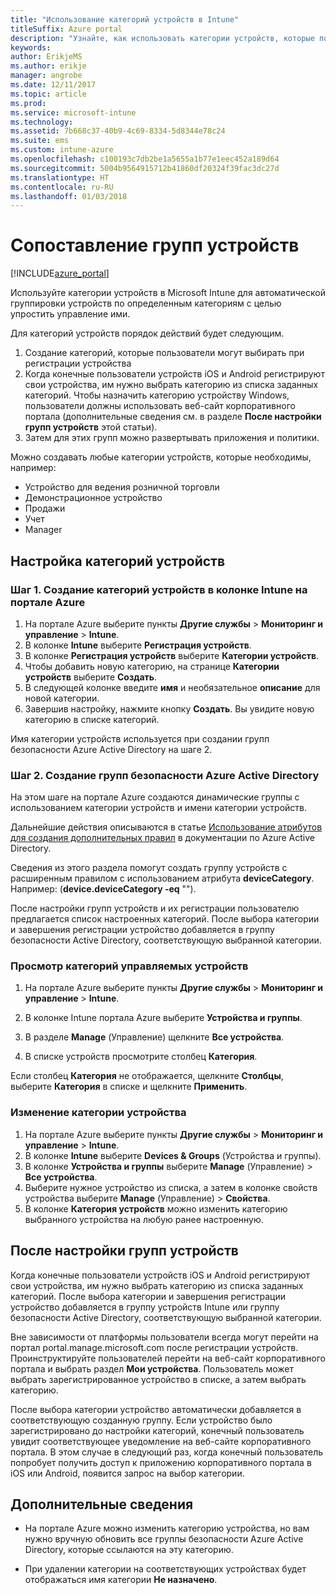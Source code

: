 ```yaml
---
title: "Использование категорий устройств в Intune"
titleSuffix: Azure portal
description: "Узнайте, как использовать категории устройств, которые пользователи могут выбрать при регистрации устройств в Intune.\""
keywords: 
author: ErikjeMS
ms.author: erikje
manager: angrobe
ms.date: 12/11/2017
ms.topic: article
ms.prod: 
ms.service: microsoft-intune
ms.technology: 
ms.assetid: 7b668c37-40b9-4c69-8334-5d8344e78c24
ms.suite: ems
ms.custom: intune-azure
ms.openlocfilehash: c100193c7db2be1a5655a1b77e1eec452a189d64
ms.sourcegitcommit: 5004b9564915712b41860df20324f39fac3dc27d
ms.translationtype: HT
ms.contentlocale: ru-RU
ms.lasthandoff: 01/03/2018
---
```

# <a name="map-device-groups"></a>Сопоставление групп устройств

[!INCLUDE[azure_portal](./includes/azure_portal.md)]

Используйте категории устройств в Microsoft Intune для автоматической группировки устройств по определенным категориям с целью упростить управление ими.

Для категорий устройств порядок действий будет следующим.
1. Создание категорий, которые пользователи могут выбирать при регистрации устройства
2. Когда конечные пользователи устройств iOS и Android регистрируют свои устройства, им нужно выбрать категорию из списка заданных категорий. Чтобы назначить категорию устройству Windows, пользователи должны использовать веб-сайт корпоративного портала (дополнительные сведения см. в разделе **После настройки групп устройств** этой статьи).
3. Затем для этих групп можно развертывать приложения и политики.

Можно создавать любые категории устройств, которые необходимы, например:
- Устройство для ведения розничной торговли
- Демонстрационное устройство
- Продажи
- Учет
- Manager

## <a name="how-to-configure-device-categories"></a>Настройка категорий устройств

### <a name="step-1---create-device-categories-in-the-intune-blade-of-the-azure-portal"></a>Шаг 1. Создание категорий устройств в колонке Intune на портале Azure
1. На портале Azure выберите пункты **Другие службы** > **Мониторинг и управление** > **Intune**.
3. В колонке **Intune** выберите **Регистрация устройств**.
3. В колонке **Регистрация устройств** выберите **Категории устройств**.
4. Чтобы добавить новую категорию, на странице **Категории устройств** выберите **Создать**.
5. В следующей колонке введите **имя** и необязательное **описание** для новой категории.
6. Завершив настройку, нажмите кнопку **Создать**. Вы увидите новую категорию в списке категорий.

Имя категории устройств используется при создании групп безопасности Azure Active Directory на шаге 2.

### <a name="step-2---create-azure-active-directory-security-groups"></a>Шаг 2. Создание групп безопасности Azure Active Directory
На этом шаге на портале Azure создаются динамические группы с использованием категории устройств и имени категории устройств.

Дальнейшие действия описываются в статье [Использование атрибутов для создания дополнительных правил](https://azure.microsoft.com/documentation/articles/active-directory-accessmanagement-groups-with-advanced-rules/#using-attributes-to-create-rules-for-device-objects) в документации по Azure Active Directory.

Сведения из этого раздела помогут создать группу устройств с расширенным правилом с использованием атрибута **deviceCategory**. Например: (**device.deviceCategory -eq** "*<the device category name you got from the Azure portal>*").

После настройки групп устройств и их регистрации пользователю предлагается список настроенных категорий. После выбора категории и завершения регистрации устройство добавляется в группу безопасности Active Directory, соответствующую выбранной категории.

### <a name="how-to-view-the-categories-of-devices-you-manage"></a>Просмотр категорий управляемых устройств

1.  На портале Azure выберите пункты **Другие службы** > **Мониторинг и управление** > **Intune**.

2. В колонке Intune портала Azure выберите **Устройства и группы**.

3.  В разделе **Manage** (Управление) щелкните **Все устройства**.

4.  В списке устройств просмотрите столбец **Категория**.

Если столбец **Категория** не отображается, щелкните **Столбцы**, выберите **Категория** в списке и щелкните **Применить**.

### <a name="to-change-the-category-of-a-device"></a>Изменение категории устройства

1. На портале Azure выберите пункты **Другие службы** > **Мониторинг и управление** > **Intune**.
3. В колонке **Intune** выберите **Devices & Groups** (Устройства и группы).
4. В колонке **Устройства и группы** выберите **Manage** (Управление) > **Все устройства**.
5. Выберите нужное устройство из списка, а затем в колонке свойств устройства выберите **Manage** (Управление) > **Свойства**.
6. В колонке **Категория устройств** можно изменить категорию выбранного устройства на любую ранее настроенную.

## <a name="after-you-configure-device-groups"></a>После настройки групп устройств

Когда конечные пользователи устройств iOS и Android регистрируют свои устройства, им нужно выбрать категорию из списка заданных категорий. После выбора категории и завершения регистрации устройство добавляется в группу устройств Intune или группу безопасности Active Directory, соответствующую выбранной категории.

Вне зависимости от платформы пользователи всегда могут перейти на портал portal.manage.microsoft.com после регистрации устройств. Проинструктируйте пользователей перейти на веб-сайт корпоративного портала и выбрать раздел **Мои устройства**. Пользователь может выбрать зарегистрированное устройство в списке, а затем выбрать категорию.

После выбора категории устройство автоматически добавляется в соответствующую созданную группу. Если устройство было зарегистрировано до настройки категорий, конечный пользователь увидит соответствующее уведомление на веб-сайте корпоративного портала. В этом случае в следующий раз, когда конечный пользователь попробует получить доступ к приложению корпоративного портала в iOS или Android, появится запрос на выбор категории.

## <a name="further-information"></a>Дополнительные сведения
- На портале Azure можно изменить категорию устройства, но вам нужно вручную обновить все группы безопасности Azure Active Directory, которые ссылаются на эту категорию.

- При удалении категории на соответствующих устройствах будет отображаться имя категории **Не назначено**.
